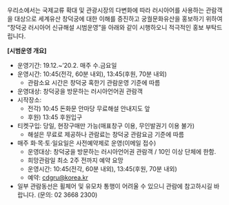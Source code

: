 우리소에서는 국제교류 확대 및 관광시장의 다변화에 따라 러시아어를 사용하는 관람객을 대상으로 세계유산 창덕궁에 대한 이해를 증진하고 궁궐문화유산을 홍보하기 위하여 “창덕궁 러시아어 신규해설 시범운영”을 아래와 같이 시행하오니 적극적인 홍보 부탁드립니다.

**[시범운영 개요]**
- 운영기간: 19.12.~’20.2. 매주 수․금요일
- 운영시간: 10:45(전각, 60분 내외), 13:45(후원, 70분 내외)
  - 관람소요 시간은 창덕궁 혹한기 관람운영 기준에 따름
- 운영대상: 창덕궁을 방문하는 러시아언어권 관람객
- 시작장소:
  - 전각) 10:45 돈화문 안마당 무료해설 안내지도 앞
  - 후원) 13:45 후원입구
- 티켓구입: 당일, 현장구매만 가능(매표창구 이용, 무인발권기 이용 불가)
  - 해설은 무료로 제공하나 관람료는 창덕궁 관람요금 기준에 따름
- 매주 화·목·토·일요일은 사전예약제로 운영(이메일 접수)
  - 운영대상: 창덕궁을 방문하는 러시아언어권 관람객 / 10인 이상 단체에 한함.
  - 희망관람일 최소 2주 전까지 예약 요망
  - 운영시간: 10:45(전각, 60분 내외), 13:45(후원, 70분 내외)
  - 예약: [cdgru@korea.kr](https://www.cdg.go.krmailto:cdgru@korea.kr)
- 일부 관람동선은 휠체어 및 유모차 통행이 어려울 수 있으니 관람에 참고하시길 바랍니다.
  (문의: 02 3668 2300)